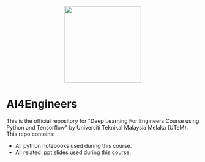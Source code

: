 <p align="center"><img src="https://www.utem.edu.my/templates/yootheme/cache/03/LogoUTeM-03999b95.png" width="200"></p>

# AI4Engineers

This is the official repository for "Deep Learning For Engineers Course using Python and Tensorflow" by Universiti Teknikal Malaysia Melaka (UTeM). This repo contains:
- All python notebooks used during this course.
- All related .ppt slides used during this course.
